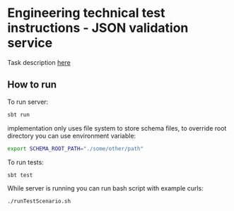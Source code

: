 # Engineering technical test instructions - JSON validation service

Task description [here](task-description.md)

## How to run

To run server:
```bash
sbt run
```

implementation only uses file system to store schema files, to override root directory you can use environment variable:

```bash
export SCHEMA_ROOT_PATH="./some/other/path"
```
To run tests:

```bash
sbt test
```

While server is running you can run bash script with example curls:

```bash
./runTestScenario.sh
```